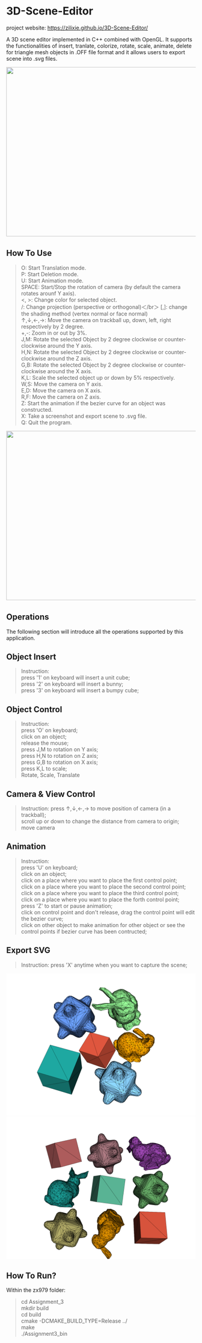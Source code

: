 # 3D-Scene-Editor
project website: https://zilixie.github.io/3D-Scene-Editor/

A 3D scene editor implemented in C++ combined with OpenGL. It supports the functionalities of insert, tranlate, colorize, rotate, scale, animate, delete for triangle mesh objects in .OFF file format and it allows users to export scene into .svg files.

<img src="https://github.com/zilixie/3D-Scene-Editor/blob/master/images/camera2.gif" width="720" height="450">

## How To Use
>O: Start Translation mode.</br>
>P: Start Deletion mode.</br>
>U: Start Animation mode.</br>
>SPACE: Start/Stop the rotation of camera (by default the camera rotates arounf Y axis).</br>
><, >: Change color for selected object.</br>
>/: Change projection (perspective or orthogonal)＜/br＞
>[,]: change the shading method (vertex normal or face normal)</br>
>↑,↓,←,→: Move the camera on trackball up, down, left, right respectively by 2 degree.</br>
>+,-: Zoom in or out by 3%.</br>
>J,M: Rotate the selected Object by 2 degree clockwise or counter-clockwise around the Y axis.</br>
>H,N: Rotate the selected Object by 2 degree clockwise or counter-clockwise around the Z axis.</br>
>G,B: Rotate the selected Object by 2 degree clockwise or counter-clockwise around the X axis.</br>
>K,L: Scale the selected object up or down by 5% respectively.</br>
>W,S: Move the camera on Y axis.</br>
>E,D: Move the camera on X axis.</br>
>R,F: Move the camera on Z axis.</br>
>Z: Start the animation if the bezier curve for an object was constructed. </br>
>X: Take a screenshot and export scene to .svg file. </br>
>Q: Quit the program.</br>
<img src="https://github.com/zilixie/3D-Scene-Editor/blob/master/images/shading1.gif" width="720" height="450">

## Operations
The following section will introduce all the operations supported by this application.

## Object Insert
>Instruction:</br>
>press '1' on keyboard will insert a unit cube;</br>
>press '2' on keyboard will insert a bunny;</br>
>press '3' on keyboard will insert a bumpy cube;</br>

## Object Control
>Instruction:</br>
>press 'O' on keyboard;</br>
>click on an object;</br>
>release the mouse;</br>
>press J,M to rotation on Y axis;</br>
>press H,N to rotation on Z axis;</br>
>press G,B to rotation on X axis;</br>
>press K,L to scale;</br>
>Rotate, Scale, Translate

## Camera & View Control
>Instruction:
>press ↑,↓,←,→ to move position of camera (in a trackball);</br>
>scroll up or down to change the distance from camera to origin;</br>
>move camera

## Animation
>Instruction:</br>
>press 'U' on keyboard;</br>
>click on an object;</br>
>click on a place where you want to place the first control point;</br>
>click on a place where you want to place the second control point;</br>
>click on a place where you want to place the third control point;</br>
>click on a place where you want to place the forth control point;</br>
>press 'Z' to start or pause animation; </br>
>click on control point and don't release, drag the control point will edit the bezier curve; </br>
>click on other object to make animation for other object or see the control points if bezier curve has been contructed;


## Export SVG
>Instruction:
>press 'X' anytime when you want to capture the scene;

![image](https://github.com/zilixie/3D-Scene-Editor/blob/master/images/snap1.svg)
![image](https://github.com/zilixie/3D-Scene-Editor/blob/master/images/snap2.svg)

## How To Run?
Within the zx979 folder:</br>
>cd Assignment_3  
>mkdir build  
>cd build  
>cmake -DCMAKE_BUILD_TYPE=Release ../  
>make  
>./Assignment3_bin
